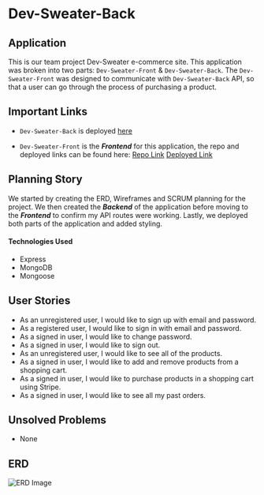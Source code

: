 # Dev-Sweater-Back

## Application

This is our team project Dev-Sweater e-commerce site. This application was broken into two parts: `Dev-Sweater-Front` & `Dev-Sweater-Back`. The `Dev-Sweater-Front` was designed to communicate with `Dev-Sweater-Back` API, so that a user can go through the process of purchasing a product.

## Important Links

- `Dev-Sweater-Back` is deployed [here](https://dev-sweater-back.herokuapp.com/)

- `Dev-Sweater-Front` is the **_Frontend_** for this application, the repo and deployed links can be found here:
  [Repo Link](https://github.com/Team-Project-GA/Dev-Sweater-Front)
  [Deployed Link](https://team-project-ga.github.io/Dev-Sweater-Front/)

## Planning Story

We started by creating the ERD, Wireframes and SCRUM planning for the project. We then created the **_Backend_** of the application before moving to the **_Frontend_** to confirm my API routes were working. Lastly, we deployed both parts of the application and added styling.

#### Technologies Used

- Express
- MongoDB
- Mongoose

## User Stories

- As an unregistered user, I would like to sign up with email and password.
- As a registered user, I would like to sign in with email and password.
- As a signed in user, I would like to change password.
- As a signed in user, I would like to sign out.
- As an unregistered user, I would like to see all of the products.
- As a signed in user, I would like to add and remove products from a shopping cart.
- As a signed in user, I would like to purchase products in a shopping cart using Stripe.
- As a signed in user, I would like to see all my past orders.

## Unsolved Problems

- None

## ERD

![ERD Image](https://i.imgur.com/mfYeJhK.png)
